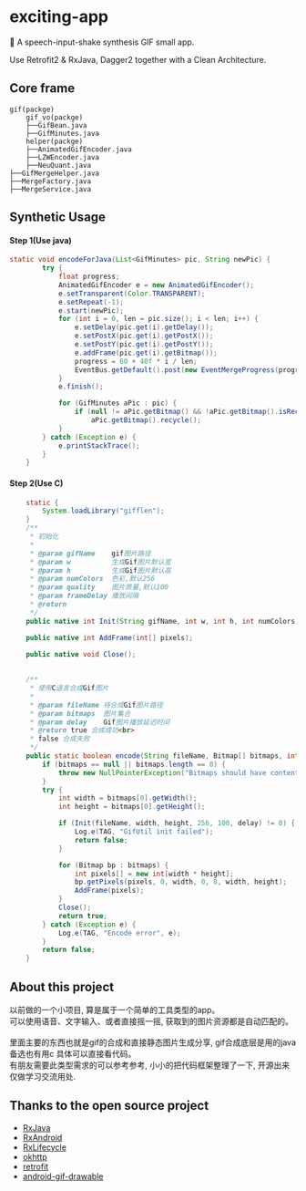 # exciting-app
🎉 A speech-input-shake synthesis GIF small app.

Use Retrofit2 & RxJava, Dagger2 together with a Clean Architecture.

## Core frame
```
gif(packge)
    gif_vo(packge)
    ├──GifBean.java
    ├──GifMinutes.java
    helper(packge)
    ├──AnimatedGifEncoder.java
    ├──LZWEncoder.java
    ├──NeuQuant.java
├──GifMergeHelper.java
├──MergeFactory.java
├──MergeService.java
```
## Synthetic Usage
#### Step 1(Use java)
```java
static void encodeForJava(List<GifMinutes> pic, String newPic) {
        try {
            float progress;
            AnimatedGifEncoder e = new AnimatedGifEncoder();
            e.setTransparent(Color.TRANSPARENT);
            e.setRepeat(-1);
            e.start(newPic);
            for (int i = 0, len = pic.size(); i < len; i++) {
                e.setDelay(pic.get(i).getDelay());
                e.setPostX(pic.get(i).getPostX());
                e.setPostY(pic.get(i).getPostY());
                e.addFrame(pic.get(i).getBitmap());
                progress = 60 + 40f * i / len;
                EventBus.getDefault().post(new EventMergeProgress(progress));
            }
            e.finish();

            for (GifMinutes aPic : pic) {
                if (null != aPic.getBitmap() && !aPic.getBitmap().isRecycled())
                    aPic.getBitmap().recycle();
            }
        } catch (Exception e) {
            e.printStackTrace();
        }
    }
```

#### Step 2(Use C)
```java
    static {
        System.loadLibrary("gifflen");
    }
    /**
     * 初始化
     *
     * @param gifName    gif图片路径
     * @param w          生成Gif图片默认宽
     * @param h          生成Gif图片默认高
     * @param numColors  色彩,默认256
     * @param quality    图片质量,默认100
     * @param frameDelay 播放间隔
     * @return
     */
    public native int Init(String gifName, int w, int h, int numColors, int quality, int frameDelay);

    public native int AddFrame(int[] pixels);

    public native void Close();
    
    
    /**
     * 使用C语言合成Gif图片
     *
     * @param fileName 待合成Gif图片路径
     * @param bitmaps  图片集合
     * @param delay    Gif图片播放延迟时间
     * @return true 合成成功<br>
     * false 合成失败
     */
    public static boolean encode(String fileName, Bitmap[] bitmaps, int delay) {
        if (bitmaps == null || bitmaps.length == 0) {
            throw new NullPointerException("Bitmaps should have content!!!");
        }
        try {
            int width = bitmaps[0].getWidth();
            int height = bitmaps[0].getHeight();

            if (Init(fileName, width, height, 256, 100, delay) != 0) {
                Log.e(TAG, "GifUtil init failed");
                return false;
            }

            for (Bitmap bp : bitmaps) {
                int pixels[] = new int[width * height];
                bp.getPixels(pixels, 0, width, 0, 0, width, height);
                AddFrame(pixels);
            }
            Close();
            return true;
        } catch (Exception e) {
            Log.e(TAG, "Encode error", e);
        }
        return false;
    }

```

## About this project
以前做的一个小项目, 算是属于一个简单的工具类型的app。<br/>
可以使用语音、文字输入、或者直接摇一摇, 获取到的图片资源都是自动匹配的。<br/>
<br/>
里面主要的东西也就是gif的合成和直接静态图片生成分享, gif合成底层是用的java备选也有用c 具体可以直接看代码。<br/>
有朋友需要此类型需求的可以参考参考, 小小的把代码框架整理了一下, 开源出来仅做学习交流用处.

## Thanks to the open source project

* [RxJava](https://github.com/ReactiveX/RxJava)
* [RxAndroid](https://github.com/ReactiveX/RxAndroid)
* [RxLifecycle](https://github.com/trello/RxLifecycle)
* [okhttp](https://github.com/square/okhttp)
* [retrofit](https://github.com/square/retrofit)
* [android-gif-drawable](https://github.com/koral--/android-gif-drawable)

